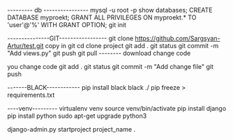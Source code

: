 --------- db ----------------
mysql -u root -p
show databases;
CREATE DATABASE myproekt;
GRANT ALL PRIVILEGES ON myproekt.* TO 'user'@'%' WITH GRANT OPTION;
git init

---------------GIT-----------------
git clone https://github.com/Sargsyan-Artur/test.git copy in git
cd clone project
git add .
git status
git commit -m "Add views.py"
git push
git pull -------- download change code


you change code
git add .
git status
git commit -m "Add change file"
git push

-------BLACK------------
pip install black
black ./
pip freeze > requirements.txt

----venv---------
virtualenv venv
source venv/bin/activate
pip install django
pip install python
sudo apt-get upgrade python3


django-admin.py startproject project_name .